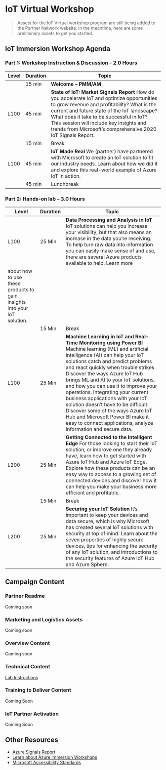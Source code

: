# IoT Virtual Workshop

> Assets for the IoT Virtual workshop program are still being added to the Partner Network website. In the meantime, here are some preliminary assets to get you started.

## IoT Immersion Workshop Agenda
### Part 1: Workshop Instruction & Discussion – 2.0 Hours
|Level|Duration|Topic|
| - | - | - |
| |15 min|**Welcome – PMM/AM**|
|L100|45 min|**State of IoT: Market Signals Report** How do you accelerate IoT and optimize opportunities to grow revenue and profitability? What is the current and future state of the IoT landscape? What does it take to be successful in IoT? This session will include key insights and trends from Microsoft’s comprehensive 2020 IoT Signals Report.|
| |15 min|Break|
|L100|45 min|**IoT Made Real** We (partner) have partnered with Microsoft to create an IoT solution to fit our industry needs. Learn about how we did it and explore this real-world example of Azure IoT in action.|
| |45 min|Lunchbreak|

### Part 2: Hands-on lab – 3.0 Hours
|Level|Duration|Topic|
| - | - | - |
|L100|25 Min|**Data Processing and Analysis in IoT**   IoT solutions can help you increase your visibility, but that also means an increase in the data you’re receiving. To help turn raw data into information you can easily make sense of and use, there are several Azure products available to help. Learn more
  about how to use these products to gain insights into your IoT solution.|
| |15 Min|Break|
|L100|25 Min|**Machine Learning in IoT and Real-Time Monitoring using Power BI** Machine learning (ML) and artificial intelligence (AI) can help your IoT solutions catch and predict problems and react quickly when trouble strikes. Discover the ways Azure IoT Hub brings ML and AI to your IoT solutions, and how you can use it to improve your operations. Integrating your current business applications with your IoT solution doesn’t have to be difficult. Discover some of the ways Azure IoT Hub and Microsoft Power BI make it easy to connect applications, analyze information and secure data.|
|L200|25 Min|**Getting Connected to the Intelligent Edge** For those looking to start their IoT solution, or improve one they already have, learn how to get started with Azure IoT Hub and Azure IoT Edge. Explore how these products can be an easy way to access to a growing set of connected devices and discover how it can help you make your business more efficient and profitable.|
| |15 Min|Break|
|L200|25 Min|**Securing your IoT Solution** It’s important to keep your devices and data secure, which is why Microsoft has created several IoT solutions with security at top of mind. Learn about the seven properties of highly secure devices, tips for enhancing the security of any IoT solution, and introductions to the security features of Azure IoT Hub and Azure Sphere.|

## Campaign Content
### Partner Readme 
Coming soon

### Marketing and Logistics Assets
Coming soon

### Overview Content
Coming soon

### Technical Content
[Lab Instructions](https://github.com/SpektraSystems/IoT-in-a-Day/tree/master/instructions)

### Training to Deliver Content
Coming Soon

### IoT Partner Activation
Coming Soon

## Other Resources
* [Azure Signals Report](https://azure.microsoft.com/en-us/blog/iot-signals-research-edition-2-global-insights-for-2020-and-beyond)
* [Learn about Azure Immersion Workshops](https://aka.ms/OCP-ImmersionWorkshops)
* [Microsoft Accessibility Standards](http://aka.ms/eventsaccessibility)
